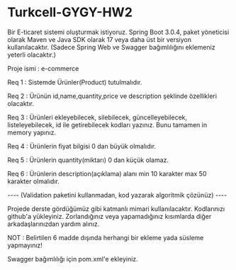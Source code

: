 # Turkcell-GYGY-HW2

Bir E-ticaret sistemi oluşturmak istiyoruz. Spring Boot 3.0.4, paket yöneticisi olarak Maven ve Java SDK olarak 17 veya daha üst bir versiyon kullanılacaktır.
(Sadece Spring Web ve Swagger bağımlılığını eklemeniz yeterli olacaktır.)

Proje ismi : e-commerce

Req 1 : Sistemde Ürünler(Product) tutulmalıdır.

Req 2 : Ürünün id,name,quantity,price ve description şeklinde özellikleri olacaktır.

Req 3 : Ürünleri ekleyebilecek, silebilecek, güncelleyebilecek, listeleyebilecek, id ile getirebilecek kodları yazınız. Bunu tamamen in memory yapınız.

Req 4 : Ürünlerin fiyat bilgisi 0 dan büyük olmalıdır.

Req 5 : Ürünlerin quantity(miktarı) 0 dan küçük olamaz.

Req 6 : Ürünlerin description(açıklama) alanı min 10 karakter max 50 karakter olmalıdır.

---- (Validation paketini kullanmadan, kod yazarak algoritmik çözünüz) ----

Projede derste gördüğümüz gibi katmanlı mimari kullanılacaktır. Kodlarınızı github'a yükleyiniz.
Zorlandığınız veya yapamadığınız kısımlarda diğer arkadaşlarınızdan yardım alınız.

NOT : Belirtilen 6 madde dışında herhangi bir ekleme yada süsleme yapmayınız!

Swagger bağımlılığı için pom.xml'e ekleyiniz.
